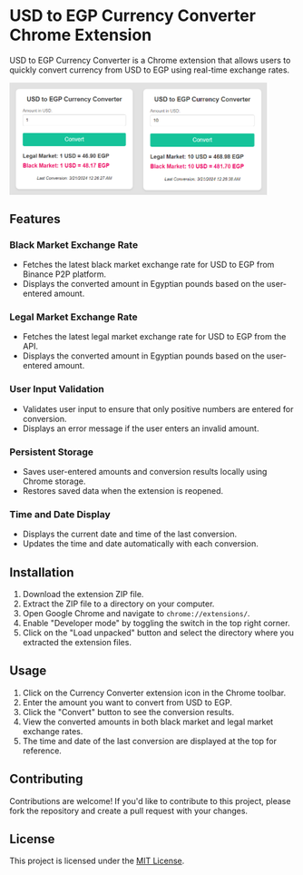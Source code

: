 # USD to EGP Currency Converter Chrome Extension

USD to EGP Currency Converter is a Chrome extension that allows users to quickly convert currency from USD to EGP using real-time exchange rates.

<div style="display: flex;">
    <img src="/images/usdegp1.PNG" alt="Image 1" style="width: 45%;">
    <img src="/images/usdegp2.PNG" alt="Image 2" style="width: 45%;">
</div>

## Features

### Black Market Exchange Rate
- Fetches the latest black market exchange rate for USD to EGP from Binance P2P platform.
- Displays the converted amount in Egyptian pounds based on the user-entered amount.

### Legal Market Exchange Rate
- Fetches the latest legal market exchange rate for USD to EGP from the API.
- Displays the converted amount in Egyptian pounds based on the user-entered amount.

### User Input Validation
- Validates user input to ensure that only positive numbers are entered for conversion.
- Displays an error message if the user enters an invalid amount.

### Persistent Storage
- Saves user-entered amounts and conversion results locally using Chrome storage.
- Restores saved data when the extension is reopened.

### Time and Date Display
- Displays the current date and time of the last conversion.
- Updates the time and date automatically with each conversion.

## Installation
1. Download the extension ZIP file.
2. Extract the ZIP file to a directory on your computer.
3. Open Google Chrome and navigate to `chrome://extensions/`.
4. Enable "Developer mode" by toggling the switch in the top right corner.
5. Click on the "Load unpacked" button and select the directory where you extracted the extension files.

## Usage
1. Click on the Currency Converter extension icon in the Chrome toolbar.
2. Enter the amount you want to convert from USD to EGP.
3. Click the "Convert" button to see the conversion results.
4. View the converted amounts in both black market and legal market exchange rates.
5. The time and date of the last conversion are displayed at the top for reference.

## Contributing
Contributions are welcome! If you'd like to contribute to this project, please fork the repository and create a pull request with your changes.

## License
This project is licensed under the [MIT License](LICENSE).
